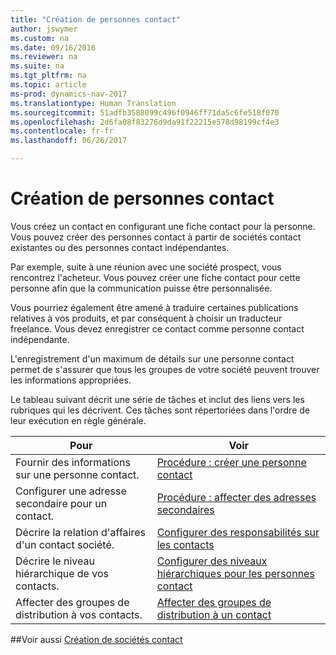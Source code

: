 ```yaml
---
title: "Création de personnes contact"
author: jswymer
ms.custom: na
ms.date: 09/16/2016
ms.reviewer: na
ms.suite: na
ms.tgt_pltfrm: na
ms.topic: article
ms-prod: dynamics-nav-2017
ms.translationtype: Human Translation
ms.sourcegitcommit: 51adfb3588099c496f0946ff71da5c6fe518f070
ms.openlocfilehash: 2d6fa08f83276d9da91f22215e578d98199cf4e3
ms.contentlocale: fr-fr
ms.lasthandoff: 06/26/2017

---
```

# <a name="create-contact-persons"></a>Création de personnes contact
Vous créez un contact en configurant une fiche contact pour la personne. Vous pouvez créer des personnes contact à partir de sociétés contact existantes ou des personnes contact indépendantes.

Par exemple, suite à une réunion avec une société prospect, vous rencontrez l'acheteur. Vous pouvez créer une fiche contact pour cette personne afin que la communication puisse être personnalisée.

Vous pourriez également être amené à traduire certaines publications relatives à vos produits, et par conséquent à choisir un traducteur freelance. Vous devez enregistrer ce contact comme personne contact indépendante.

L'enregistrement d'un maximum de détails sur une personne contact permet de s'assurer que tous les groupes de votre société peuvent trouver les informations appropriées.

Le tableau suivant décrit une série de tâches et inclut des liens vers les rubriques qui les décrivent. Ces tâches sont répertoriées dans l'ordre de leur exécution en règle générale.

|Pour |Voir |
|---|----|
|Fournir des informations sur une personne contact.|[Procédure : créer une personne contact](marketing-how-create-contact-persons.md)|
|Configurer une adresse secondaire pour un contact.|[Procédure : affecter des adresses secondaires](marketing-how-assign-alternative-address.md)|
|Décrire la relation d'affaires d'un contact société.|[Configurer des responsabilités sur les contacts](marketing-job-responsibilities.md)|
|Décrire le niveau hiérarchique de vos contacts.|[Configurer des niveaux hiérarchiques pour les personnes contact](marketing-organizational-levels.md)|
|Affecter des groupes de distribution à vos contacts.|[Affecter des groupes de distribution à un contact](marketing-mailing-groups.md#assign-mailing-groups-to-a-contact)|

##<a name="see-also"></a>Voir aussi
[Création de sociétés contact](marketing-create-contact-companies.md)

